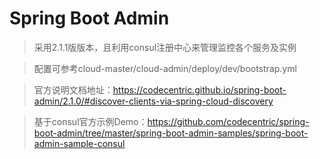 # Spring Boot Admin

> 采用2.1.1版版本，且利用consul注册中心来管理监控各个服务及实例

> 配置可参考cloud-master/cloud-admin/deploy/dev/bootstrap.yml

> 官方说明文档地址：https://codecentric.github.io/spring-boot-admin/2.1.0/#discover-clients-via-spring-cloud-discovery

> 基于consul官方示例Demo：https://github.com/codecentric/spring-boot-admin/tree/master/spring-boot-admin-samples/spring-boot-admin-sample-consul